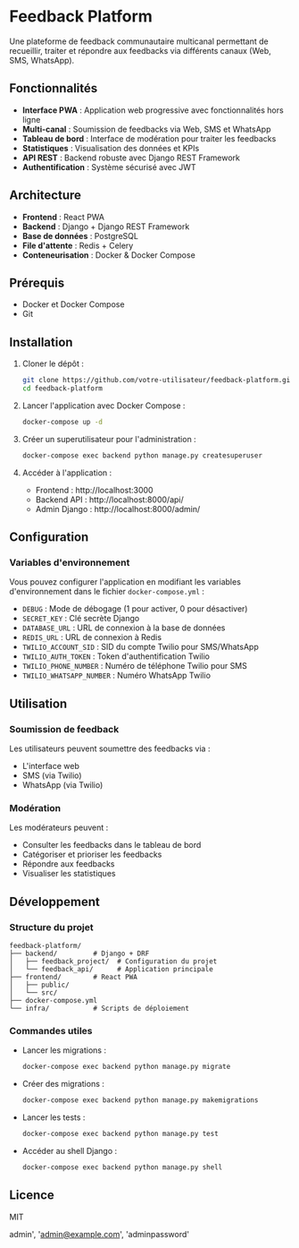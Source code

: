 # Feedback Platform

Une plateforme de feedback communautaire multicanal permettant de recueillir, traiter et répondre aux feedbacks via différents canaux (Web, SMS, WhatsApp).

## Fonctionnalités

- **Interface PWA** : Application web progressive avec fonctionnalités hors ligne
- **Multi-canal** : Soumission de feedbacks via Web, SMS et WhatsApp
- **Tableau de bord** : Interface de modération pour traiter les feedbacks
- **Statistiques** : Visualisation des données et KPIs
- **API REST** : Backend robuste avec Django REST Framework
- **Authentification** : Système sécurisé avec JWT

## Architecture

- **Frontend** : React PWA
- **Backend** : Django + Django REST Framework
- **Base de données** : PostgreSQL
- **File d'attente** : Redis + Celery
- **Conteneurisation** : Docker & Docker Compose

## Prérequis

- Docker et Docker Compose
- Git

## Installation

1. Cloner le dépôt :
   ```bash
   git clone https://github.com/votre-utilisateur/feedback-platform.git
   cd feedback-platform
   ```

2. Lancer l'application avec Docker Compose :
   ```bash
   docker-compose up -d
   ```

3. Créer un superutilisateur pour l'administration :
   ```bash
   docker-compose exec backend python manage.py createsuperuser
   ```

4. Accéder à l'application :
   - Frontend : http://localhost:3000
   - Backend API : http://localhost:8000/api/
   - Admin Django : http://localhost:8000/admin/

## Configuration

### Variables d'environnement

Vous pouvez configurer l'application en modifiant les variables d'environnement dans le fichier `docker-compose.yml` :

- `DEBUG` : Mode de débogage (1 pour activer, 0 pour désactiver)
- `SECRET_KEY` : Clé secrète Django
- `DATABASE_URL` : URL de connexion à la base de données
- `REDIS_URL` : URL de connexion à Redis
- `TWILIO_ACCOUNT_SID` : SID du compte Twilio pour SMS/WhatsApp
- `TWILIO_AUTH_TOKEN` : Token d'authentification Twilio
- `TWILIO_PHONE_NUMBER` : Numéro de téléphone Twilio pour SMS
- `TWILIO_WHATSAPP_NUMBER` : Numéro WhatsApp Twilio

## Utilisation

### Soumission de feedback

Les utilisateurs peuvent soumettre des feedbacks via :
- L'interface web
- SMS (via Twilio)
- WhatsApp (via Twilio)

### Modération

Les modérateurs peuvent :
- Consulter les feedbacks dans le tableau de bord
- Catégoriser et prioriser les feedbacks
- Répondre aux feedbacks
- Visualiser les statistiques

## Développement

### Structure du projet

```
feedback-platform/
├── backend/         # Django + DRF
│   ├── feedback_project/  # Configuration du projet
│   └── feedback_api/      # Application principale
├── frontend/        # React PWA
│   ├── public/
│   └── src/
├── docker-compose.yml
└── infra/           # Scripts de déploiement
```

### Commandes utiles

- Lancer les migrations :
  ```bash
  docker-compose exec backend python manage.py migrate
  ```

- Créer des migrations :
  ```bash
  docker-compose exec backend python manage.py makemigrations
  ```

- Lancer les tests :
  ```bash
  docker-compose exec backend python manage.py test
  ```

- Accéder au shell Django :
  ```bash
  docker-compose exec backend python manage.py shell
  ```

## Licence

MIT

admin', 'admin@example.com', 'adminpassword'